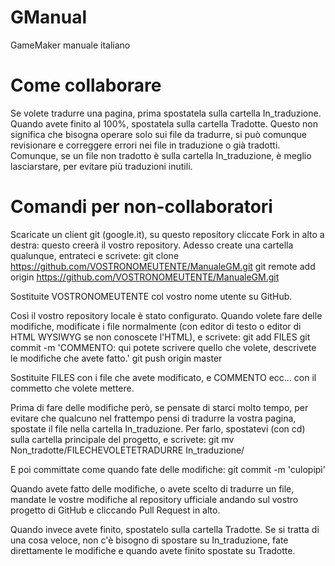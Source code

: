 GManual
=======

GameMaker manuale italiano

Come collaborare
=======


Se volete tradurre una pagina, prima spostatela sulla cartella In_traduzione. Quando avete finito al 100%, spostatela sulla cartella Tradotte. Questo non significa che bisogna operare solo sui file da tradurre, si può comunque revisionare e correggere errori nei file in traduzione o già tradotti. Comunque, se un file non tradotto è sulla cartella In_traduzione, è meglio lasciarstare, per evitare più traduzioni inutili.

Comandi per non-collaboratori
=======

Scaricate un client git (google.it), su questo repository cliccate Fork in alto a destra: questo creerà il vostro repository.
Adesso create una cartella qualunque, entrateci e scrivete:
git clone https://github.com/VOSTRONOMEUTENTE/ManualeGM.git
git remote add origin https://github.com/VOSTRONOMEUTENTE/ManualeGM.git


Sostituite VOSTRONOMEUTENTE col vostro nome utente su GitHub.

Così il vostro repository locale è stato configurato.
Quando volete fare delle modifiche, modificate i file normalmente (con editor di testo o editor di HTML WYSIWYG se non conoscete l'HTML), e scrivete:
git add FILES
git commit -m 'COMMENTO: qui potete scrivere quello che volete, descrivete le modifiche che avete fatto.'
git push origin master

Sostituite FILES con i file che avete modificato, e COMMENTO ecc... con il commetto che volete mettere.


Prima di fare delle modifiche però, se pensate di starci molto tempo, per evitare che qualcuno nel frattempo pensi di tradurre la 
vostra pagina, spostate il file nella cartella In_traduzione. Per farlo, spostatevi (con cd) sulla cartella principale del progetto, e 
scrivete:
git mv Non_tradotte/FILECHEVOLETETRADURRE In_traduzione/

E poi committate come quando fate delle modifiche:
git commit -m 'culopipì'

Quando avete fatto delle modifiche, o avete scelto di tradurre un file, mandate le vostre modifiche al repository ufficiale andando sul 
vostro progetto di GitHub e cliccando Pull Request in alto.

Quando invece avete finito, spostatelo sulla cartella Tradotte.
Se si tratta di una cosa veloce, non c'è bisogno di spostare su In_traduzione, fate direttamente le modifiche e quando avete finito 
spostate su Tradotte.
